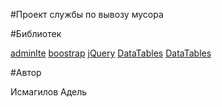 #Проект службы по вывозу мусора

#Библиотек

[adminlte]("https://adminlte.io/ "v2.4.2")
[boostrap](http://getbootstrap.com/ "v3.3.7")
[jQuery](https://jquery.com/ "v3.2.1")
[DataTables](https://datatables.net "v1.10.16")
[DataTables](https://datatables.net "v1.10.16")

#Автор

Исмагилов Адель
